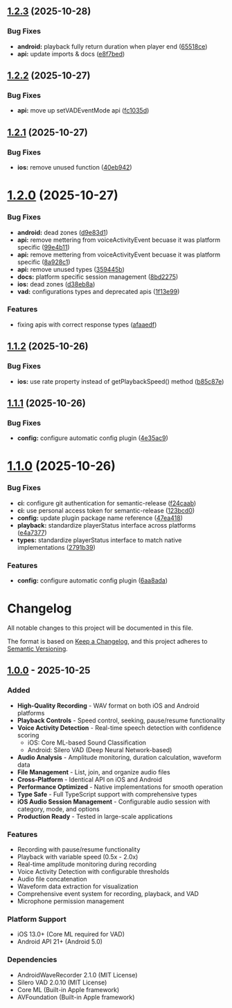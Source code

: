 ## [1.2.3](https://github.com/SGamrekelashvili/expo-audio-studio/compare/v1.2.2...v1.2.3) (2025-10-28)


### Bug Fixes

* **android:** playback fully return duration when player end ([65518ce](https://github.com/SGamrekelashvili/expo-audio-studio/commit/65518cef169446405ef4e2a778f6c4899d451655))
* **api:** update imports & docs ([e8f7bed](https://github.com/SGamrekelashvili/expo-audio-studio/commit/e8f7bed968cf0314f8bd6db7276da5d837831490))

## [1.2.2](https://github.com/SGamrekelashvili/expo-audio-studio/compare/v1.2.1...v1.2.2) (2025-10-27)


### Bug Fixes

* **api:** move up setVADEventMode api ([fc1035d](https://github.com/SGamrekelashvili/expo-audio-studio/commit/fc1035d84540a442725754a9bc8116698499bf72))

## [1.2.1](https://github.com/SGamrekelashvili/expo-audio-studio/compare/v1.2.0...v1.2.1) (2025-10-27)


### Bug Fixes

* **ios:** remove unused function ([40eb942](https://github.com/SGamrekelashvili/expo-audio-studio/commit/40eb942909eaf1ee3dc6f06e5bd7cecd7e87714e))

# [1.2.0](https://github.com/SGamrekelashvili/expo-audio-studio/compare/v1.1.2...v1.2.0) (2025-10-27)


### Bug Fixes

* **android:** dead zones ([d9e83d1](https://github.com/SGamrekelashvili/expo-audio-studio/commit/d9e83d174f23af0da47b5a941ff80a8837ecf735))
* **api:** remove mettering from voiceActivityEvent becuase it was platform specific ([99e4b11](https://github.com/SGamrekelashvili/expo-audio-studio/commit/99e4b11861a5cc392350c492c28a0b8e8872f292))
* **api:** remove mettering from voiceActivityEvent becuase it was platform specific ([8a928c1](https://github.com/SGamrekelashvili/expo-audio-studio/commit/8a928c1c9125ff7e0b02917af62c587e358dc379))
* **api:** remove unused types ([359445b](https://github.com/SGamrekelashvili/expo-audio-studio/commit/359445b5e98a72610155161ea2f096ffd0399492))
* **docs:** platform specific session management ([8bd2275](https://github.com/SGamrekelashvili/expo-audio-studio/commit/8bd2275b8cf1ec7c7e47aec9ad65db83f62d92c1))
* **ios:** dead zones ([d38eb8a](https://github.com/SGamrekelashvili/expo-audio-studio/commit/d38eb8a7e5833dce01b20633c92a7241666da6ba))
* **vad:** configurations types and deprecated apis ([1f13e99](https://github.com/SGamrekelashvili/expo-audio-studio/commit/1f13e992a83c8c0eeeb006b4d13eb9613565481c))


### Features

* fixing apis with correct response types ([afaaedf](https://github.com/SGamrekelashvili/expo-audio-studio/commit/afaaedfa28d4dfa1fab5ca9e9b86acf5c3d5b6c3))

## [1.1.2](https://github.com/SGamrekelashvili/expo-audio-studio/compare/v1.1.1...v1.1.2) (2025-10-26)


### Bug Fixes

* **ios:** use rate property instead of getPlaybackSpeed() method ([b85c87e](https://github.com/SGamrekelashvili/expo-audio-studio/commit/b85c87e185c976fd6e0af674b731bd2b0d35dc90))

## [1.1.1](https://github.com/SGamrekelashvili/expo-audio-studio/compare/v1.1.0...v1.1.1) (2025-10-26)


### Bug Fixes

* **config:** configure automatic config plugin ([4e35ac9](https://github.com/SGamrekelashvili/expo-audio-studio/commit/4e35ac99b25c981cb74037be2f0f01d24350ae54))

# [1.1.0](https://github.com/SGamrekelashvili/expo-audio-studio/compare/v1.0.0...v1.1.0) (2025-10-26)


### Bug Fixes

* **ci:** configure git authentication for semantic-release ([f24caab](https://github.com/SGamrekelashvili/expo-audio-studio/commit/f24caabb1d67bb84bb762136b3da99ae2af5fef1))
* **ci:** use personal access token for semantic-release ([123bcd0](https://github.com/SGamrekelashvili/expo-audio-studio/commit/123bcd080b6ccd8f3a444e5f6f7fc8af54744ceb))
* **config:** update plugin package name reference ([47ea418](https://github.com/SGamrekelashvili/expo-audio-studio/commit/47ea418142520d0bbc0ba560f4178a224d424925))
* **playback:** standardize playerStatus interface across platforms ([e4a7377](https://github.com/SGamrekelashvili/expo-audio-studio/commit/e4a7377b7e1279a4df6c834b69996bfdb8dbf550))
* **types:** standardize playerStatus interface to match native implementations ([2791b39](https://github.com/SGamrekelashvili/expo-audio-studio/commit/2791b3903f0ce9fdb9c791760d6419f94b49cba7))


### Features

* **config:** configure automatic config plugin ([6aa8ada](https://github.com/SGamrekelashvili/expo-audio-studio/commit/6aa8adac2c2cc1240a3a2179f3c89c1af16fbec7))

# Changelog

All notable changes to this project will be documented in this file.

The format is based on [Keep a Changelog](https://keepachangelog.com/en/1.0.0/),
and this project adheres to [Semantic Versioning](https://semver.org/spec/v2.0.0.html).

## [1.0.0] - 2025-10-25

### Added
- **High-Quality Recording** - WAV format on both iOS and Android platforms
- **Playback Controls** - Speed control, seeking, pause/resume functionality
- **Voice Activity Detection** - Real-time speech detection with confidence scoring
  - iOS: Core ML-based Sound Classification
  - Android: Silero VAD (Deep Neural Network-based)
- **Audio Analysis** - Amplitude monitoring, duration calculation, waveform data
- **File Management** - List, join, and organize audio files
- **Cross-Platform** - Identical API on iOS and Android
- **Performance Optimized** - Native implementations for smooth operation
- **Type Safe** - Full TypeScript support with comprehensive types
- **iOS Audio Session Management** - Configurable audio session with category, mode, and options
- **Production Ready** - Tested in large-scale applications

### Features
- Recording with pause/resume functionality
- Playback with variable speed (0.5x - 2.0x)
- Real-time amplitude monitoring during recording
- Voice Activity Detection with configurable thresholds
- Audio file concatenation
- Waveform data extraction for visualization
- Comprehensive event system for recording, playback, and VAD
- Microphone permission management

### Platform Support
- iOS 13.0+ (Core ML required for VAD)
- Android API 21+ (Android 5.0)

### Dependencies
- AndroidWaveRecorder 2.1.0 (MIT License)
- Silero VAD 2.0.10 (MIT License)
- Core ML (Built-in Apple framework)
- AVFoundation (Built-in Apple framework)

[1.0.0]: https://github.com/SGamrekelashvili/expo-audio-studio/releases/tag/v1.0.0
